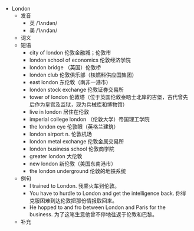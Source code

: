 - London
  - 发音
    - 英 /ˈlʌndən/
    - 美 /ˈlʌndən/
  - 词义
  - 短语
    - city of london 伦敦金融城；伦敦市
    - london school of economics 伦敦经济学院
    - london bridge （英国）伦敦桥
    - london club 伦敦俱乐部（核燃料供应国集团）
    - east london 东伦敦（南非一港市）
    - london stock exchange 伦敦证券交易所
    - tower of london 伦敦塔（位于英国伦敦泰晤士北岸的古堡，古代曾先后作为皇宫及监狱，现为兵械库和博物馆）
    - live in london 居住在伦敦
    - imperial college london （伦敦大学）帝国理工学院
    - the london eye 伦敦眼（英格兰建筑）
    - london airport n. 伦敦机场
    - london metal exchange 伦敦金属交易所
    - london business school 伦敦商学院
    - greater london 大伦敦
    - new london 新伦敦（美国东南港市）
    - the london underground 伦敦的地铁系统
  - 例句
    - I trained to London. 我乘火车到伦敦。
    - You have to hurdle to London and get the intelligence back. 你得克服困难到达伦敦把那份情报取回来。
    - He hopped to and fro between London and Paris for the business. 为了这笔生意他曾不停地往返于伦敦和巴黎。
  - 补充